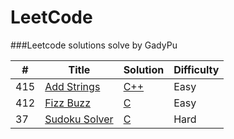 LeetCode
========

###Leetcode solutions solve by GadyPu 

| # | Title | Solution | Difficulty |
|---| ----- | -------- | ---------- |
|415|[Add Strings](https://leetcode.com/problems/add-strings/) | [C++](./cpp/addStrings/addStrings.cpp)|Easy|
|412|[ Fizz Buzz  ](https://leetcode.com/problems/fizz-buzz/) | [C](./c/fizzBuzz/fizzBuzz.c)|Easy|
|37|[Sudoku Solver](https://leetcode.com/problems/sudoku-solver/) | [C](./c/sudokuSolver/SudokuSolver.c)|Hard|
